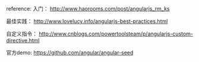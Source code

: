 reference:
入门：
http://www.haorooms.com/post/angularjs_rm_ks

最佳实践：
http://www.lovelucy.info/angularjs-best-practices.html

自定义指令：
http://www.cnblogs.com/powertoolsteam/p/angularjs-custom-directive.html

官方demo:
https://github.com/angular/angular-seed



